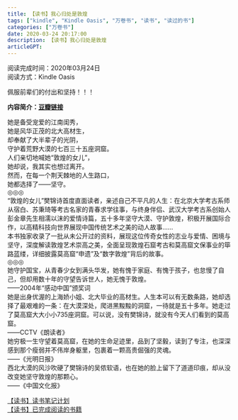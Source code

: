 ```yaml
---
title: 【读书】我心归处是敦煌
tags: ["kindle", "Kindle Oasis", "万卷书", "读书", "读过的书"]
categories: ["万卷书"]
date: 2020-03-24 20:17:00
description: 【读书】我心归处是敦煌
articleGPT: 
---
```


阅读完成时间：2020年03月24日  
阅读方式：Kindle Oasis

佩服前辈们的付出和坚持！！！

**内容简介：[豆瓣链接](https://book.douban.com/subject/34799573/)**

她是备受宠爱的江南闺秀，  
她是风华正茂的北大高材生，  
却奉献了大半辈子的光阴，  
守护着荒野大漠的七百三十五座洞窟。  
人们亲切地喊她“敦煌的女儿”，  
她却说，我其实也想过离开。  
然而，在每一个荆天棘地的人生路口，  
她都选择了——坚守。  
◎◎◎  
“敦煌的女儿”樊锦诗首度直面读者，亲述自己不平凡的人生：在北京大学考古系师从宿白、苏秉琦等考古名家的青春求学往事，与终身伴侣、武汉大学考古系创始人彭金章先生相濡以沫的爱情诗篇，五十多年坚守大漠、守护敦煌，积极开展国际合作，以高精科技向世界展现中国传统艺术之美的动人故事……  
本书独家收录了一批从未公开过的资料，展现这位传奇女性的志业与爱情、困境与坚守，深度解读敦煌艺术崇高之美，全面呈现敦煌石窟考古和莫高窟文保事业的筚路蓝缕，详细披露莫高窟“申遗”及“数字敦煌”背后的故事。  
◎◎◎  
她守护国宝，从青春少女到满头华发，她有愧于家庭、有愧于孩子，也怠慢了自己，但却用数十年的守望告诉世人，她无愧于敦煌。  
——2004年“感动中国”颁奖词  
她是出身优渥的上海娇小姐、北大毕业的高材生。人生本可以有无数条路，她却选择了最艰难的一条：在大漠深处，爬进黑黢黢的洞窟，一待就是五十多年。她走过了莫高窟大大小小735座洞窟。可以说，没有樊锦诗，就没有今天人们看到的莫高窟。  
——CCTV《朗读者》  
她穷极一生守望着莫高窟，在她的生命足迹里，品到了坚毅，读到了专注，也深深感到那个瘦弱并不伟岸身躯里，包裹着一颗高贵倔强的灵魂。  
——《光明日报》  
西北大漠的风沙吹硬了樊锦诗的吴侬软语，也在她的脸上留下了道道印痕，却从没改变她坚守敦煌的那颗心。  
——《中国文化报》

[【读书】读书笔记计划](./2016-11-14-reading-plan)  
[【读书】已完成阅读的书籍](./2017-03-15-reading-done)

